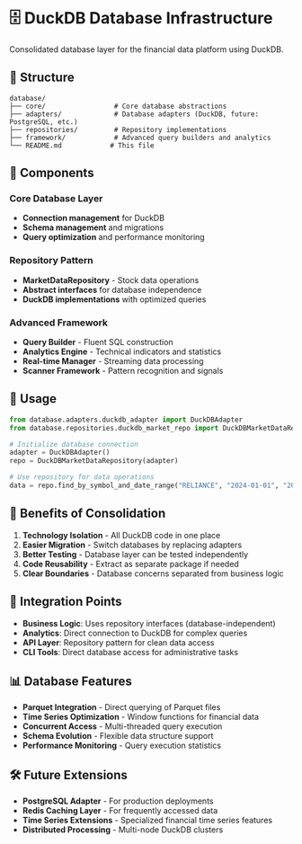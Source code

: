 # 🗄️ DuckDB Database Infrastructure

Consolidated database layer for the financial data platform using DuckDB.

## 📁 Structure

```
database/
├── core/                 # Core database abstractions
├── adapters/             # Database adapters (DuckDB, future: PostgreSQL, etc.)
├── repositories/         # Repository implementations
├── framework/            # Advanced query builders and analytics
└── README.md            # This file
```

## 🔧 Components

### Core Database Layer
- **Connection management** for DuckDB
- **Schema management** and migrations
- **Query optimization** and performance monitoring

### Repository Pattern
- **MarketDataRepository** - Stock data operations
- **Abstract interfaces** for database independence
- **DuckDB implementations** with optimized queries

### Advanced Framework
- **Query Builder** - Fluent SQL construction
- **Analytics Engine** - Technical indicators and statistics
- **Real-time Manager** - Streaming data processing
- **Scanner Framework** - Pattern recognition and signals

## 🚀 Usage

```python
from database.adapters.duckdb_adapter import DuckDBAdapter
from database.repositories.duckdb_market_repo import DuckDBMarketDataRepository

# Initialize database connection
adapter = DuckDBAdapter()
repo = DuckDBMarketDataRepository(adapter)

# Use repository for data operations
data = repo.find_by_symbol_and_date_range("RELIANCE", "2024-01-01", "2024-12-31")
```

## 🎯 Benefits of Consolidation

1. **Technology Isolation** - All DuckDB code in one place
2. **Easier Migration** - Switch databases by replacing adapters
3. **Better Testing** - Database layer can be tested independently
4. **Code Reusability** - Extract as separate package if needed
5. **Clear Boundaries** - Database concerns separated from business logic

## 🔄 Integration Points

- **Business Logic**: Uses repository interfaces (database-independent)
- **Analytics**: Direct connection to DuckDB for complex queries
- **API Layer**: Repository pattern for clean data access
- **CLI Tools**: Direct database access for administrative tasks

## 📊 Database Features

- **Parquet Integration** - Direct querying of Parquet files
- **Time Series Optimization** - Window functions for financial data
- **Concurrent Access** - Multi-threaded query execution
- **Schema Evolution** - Flexible data structure support
- **Performance Monitoring** - Query execution statistics

## 🛠️ Future Extensions

- **PostgreSQL Adapter** - For production deployments
- **Redis Caching Layer** - For frequently accessed data
- **Time Series Extensions** - Specialized financial time series features
- **Distributed Processing** - Multi-node DuckDB clusters
